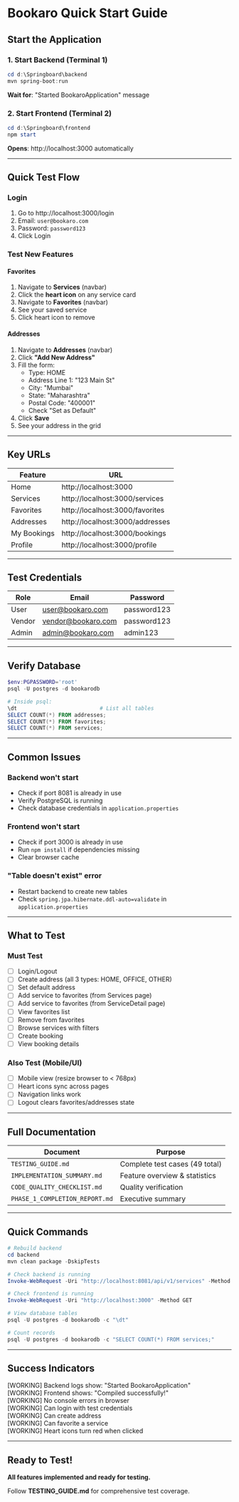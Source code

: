 # Bookaro Quick Start Guide

## Start the Application

### 1. Start Backend (Terminal 1)
```powershell
cd d:\Springboard\backend
mvn spring-boot:run
```
**Wait for**: "Started BookaroApplication" message

### 2. Start Frontend (Terminal 2)
```powershell
cd d:\Springboard\frontend
npm start
```
**Opens**: http://localhost:3000 automatically

---

## Quick Test Flow

### Login
1. Go to http://localhost:3000/login
2. Email: `user@bookaro.com`
3. Password: `password123`
4. Click Login

### Test New Features

#### Favorites
1. Navigate to **Services** (navbar)
2. Click the **heart icon** on any service card
3. Navigate to **Favorites** (navbar)
4. See your saved service
5. Click heart icon to remove

#### Addresses
1. Navigate to **Addresses** (navbar)
2. Click **"Add New Address"**
3. Fill the form:
   - Type: HOME
   - Address Line 1: "123 Main St"
   - City: "Mumbai"
   - State: "Maharashtra"
   - Postal Code: "400001"
   - Check "Set as Default"
4. Click **Save**
5. See your address in the grid

---

## Key URLs

| Feature | URL |
|---------|-----|
| Home | http://localhost:3000 |
| Services | http://localhost:3000/services |
| Favorites | http://localhost:3000/favorites |
| Addresses | http://localhost:3000/addresses |
| My Bookings | http://localhost:3000/bookings |
| Profile | http://localhost:3000/profile |

---

## Test Credentials

| Role | Email | Password |
|------|-------|----------|
| User | user@bookaro.com | password123 |
| Vendor | vendor@bookaro.com | password123 |
| Admin | admin@bookaro.com | admin123 |

---

## Verify Database

```powershell
$env:PGPASSWORD='root'
psql -U postgres -d bookarodb

# Inside psql:
\dt                          # List all tables
SELECT COUNT(*) FROM addresses;
SELECT COUNT(*) FROM favorites;
SELECT COUNT(*) FROM services;
```

---

## Common Issues

### Backend won't start
- Check if port 8081 is already in use
- Verify PostgreSQL is running
- Check database credentials in `application.properties`

### Frontend won't start
- Check if port 3000 is already in use
- Run `npm install` if dependencies missing
- Clear browser cache

### "Table doesn't exist" error
- Restart backend to create new tables
- Check `spring.jpa.hibernate.ddl-auto=validate` in `application.properties`

---

## What to Test

### Must Test
- [ ] Login/Logout
- [ ] Create address (all 3 types: HOME, OFFICE, OTHER)
- [ ] Set default address
- [ ] Add service to favorites (from Services page)
- [ ] Add service to favorites (from ServiceDetail page)
- [ ] View favorites list
- [ ] Remove from favorites
- [ ] Browse services with filters
- [ ] Create booking
- [ ] View booking details

### Also Test (Mobile/UI)
- [ ] Mobile view (resize browser to < 768px)
- [ ] Heart icons sync across pages
- [ ] Navigation links work
- [ ] Logout clears favorites/addresses state

---

## Full Documentation

| Document | Purpose |
|----------|---------|
| `TESTING_GUIDE.md` | Complete test cases (49 total) |
| `IMPLEMENTATION_SUMMARY.md` | Feature overview & statistics |
| `CODE_QUALITY_CHECKLIST.md` | Quality verification |
| `PHASE_1_COMPLETION_REPORT.md` | Executive summary |

---

## Quick Commands

```powershell
# Rebuild backend
cd backend
mvn clean package -DskipTests

# Check backend is running
Invoke-WebRequest -Uri "http://localhost:8081/api/v1/services" -Method GET

# Check frontend is running
Invoke-WebRequest -Uri "http://localhost:3000" -Method GET

# View database tables
psql -U postgres -d bookarodb -c "\dt"

# Count records
psql -U postgres -d bookarodb -c "SELECT COUNT(*) FROM services;"
```

---

## Success Indicators

[WORKING] Backend logs show: "Started BookaroApplication"  
[WORKING] Frontend shows: "Compiled successfully!"  
[WORKING] No console errors in browser  
[WORKING] Can login with test credentials  
[WORKING] Can create address  
[WORKING] Can favorite a service  
[WORKING] Heart icons turn red when clicked  

---

## Ready to Test!

**All features implemented and ready for testing.**

Follow **TESTING_GUIDE.md** for comprehensive test coverage.
